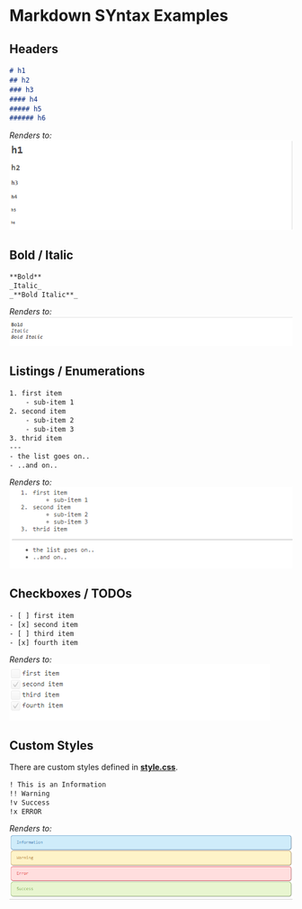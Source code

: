 # Markdown SYntax Examples

## Headers

```markdown
# h1
## h2
### h3
#### h4
##### h5
###### h6
```
_Renders to:_  
![custom styles](files/headers.png)

## Bold / Italic

```text
**Bold**  
_Italic_  
_**Bold Italic**_  
```
_Renders to:_  
![custom styles](files/bold-italic.png)

## Listings / Enumerations

```text
1. first item
	- sub-item 1
2. second item
	- sub-item 2
	- sub-item 3
3. thrid item
---
- the list goes on..
- ..and on..
```
_Renders to:_   
![custom styles](files/listings.png)

## Checkboxes / TODOs

```text
- [ ] first item  
- [x] second item  
- [ ] third item  
- [x] fourth item
```
_Renders to:_  
![custom styles](files/checkboxes.png)

## Custom Styles
There are custom styles defined in [**style.css**](src/main/resources/de/ott/ivy/css/style.css).
  
```text
! This is an Information
!! Warning
!v Success
!x ERROR
```
_Renders to:_  
![custom styles](files/custom-syntax.png)

